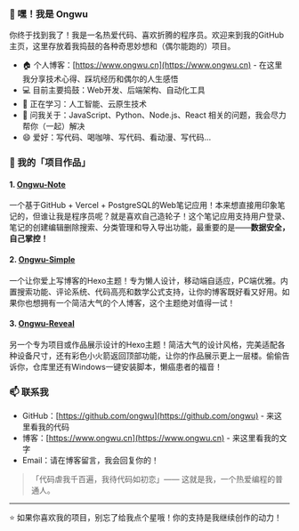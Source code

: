 ### 👋 嘿！我是 Ongwu

你终于找到我了！我是一名热爱代码、喜欢折腾的程序员。欢迎来到我的GitHub主页，这里存放着我捣鼓的各种奇思妙想和（偶尔能跑的）项目。

- 🏠 个人博客：[https://www.ongwu.cn](https://www.ongwu.cn) - 在这里我分享技术心得、踩坑经历和偶尔的人生感悟
- 💻 目前主要捣鼓：Web开发、后端架构、自动化工具
- 🌱 正在学习：人工智能、云原生技术
- 💬 问我关于：JavaScript、Python、Node.js、React 相关的问题，我会尽力帮你（一起）解决
- 😄 爱好：写代码、喝咖啡、写代码、看动漫、写代码...

### 🚀 我的「项目作品」

#### 1. [Ongwu-Note](https://github.com/ongwu/Ongwu-Note)
一个基于GitHub + Vercel + PostgreSQL的Web笔记应用！本来想直接用印象笔记的，但谁让我是程序员呢？就是喜欢自己造轮子！这个笔记应用支持用户登录、笔记的创建编辑删除搜索、分类管理和导入导出功能，最重要的是——**数据安全，自己掌控！**

#### 2. [Ongwu-Simple](https://github.com/ongwu/Ongwu-Simple)
一个让你爱上写博客的Hexo主题！专为懒人设计，移动端自适应，PC端优雅。内置搜索功能、评论系统、代码高亮和数学公式支持，让你的博客既好看又好用。如果你也想拥有一个简洁大气的个人博客，这个主题绝对值得一试！

#### 3. [Ongwu-Reveal](https://github.com/ongwu/Ongwu-Reveal)
另一个专为项目或作品展示设计的Hexo主题！简洁大气的设计风格，完美适配各种设备尺寸，还有彩色小火箭返回顶部功能，让你的作品展示更上一层楼。偷偷告诉你，仓库里还有Windows一键安装脚本，懒癌患者的福音！

### 📫 联系我

- GitHub：[https://github.com/ongwu](https://github.com/ongwu) - 来这里看我的代码
- 博客：[https://www.ongwu.cn](https://www.ongwu.cn) - 来这里看我的文字
- Email：请在博客留言，我会回复你的！

> 「代码虐我千百遍，我待代码如初恋」—— 这就是我，一个热爱编程的普通人。

---
⭐️ 如果你喜欢我的项目，别忘了给我点个星哦！你的支持是我继续创作的动力！
